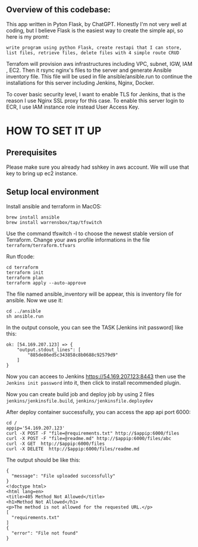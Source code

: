 ## Overview of this codebase:
This app written in Pyton Flask, by ChatGPT. Honestly I'm not very well at coding, but I believe Flask is the easiest way to create the simple api, so here is my promt:
```
write program using python Flask, create restapi that I can store, list files, retrieve files, delete files with 4 simple route CRUD 
```

Terrafom will provision aws infrastructures including VPC, subnet, IGW, IAM , EC2. Then it rsync nginx's files to the server and generate Ansible inventory file. This file will be used in file ansible/ansible.run to continue the installations for this server including Jenkins, Nginx, Docker.

To cover basic security level, I want to enable TLS for Jenkins, that is the reason I use Nginx SSL proxy for this case. To enable this server login to ECR, I use IAM instance role instead User Access Key.


# HOW TO SET IT UP
## Prerequisites
Please make sure you already had sshkey in aws account. We will use that key to bring up ec2 instance.

## Setup local environment
Install ansible and terraform in MacOS:
```
brew install ansible
brew install warrensbox/tap/tfswitch
```
Use the command tfswitch -l to choose the newest stable version of Terraform.
Change your aws profile informations in the file ```terraform/terraform.tfvars```

Run tfcode:
```
cd terraform
terraform init
terraform plan
terraform apply --auto-approve
```
The file named ansible_inventory will be appear, this is inventory file for ansible. Now we use it:
```
cd ../ansible
sh ansible.run
```
In the output console, you can see the TASK [Jenkins init password] like this:
```
ok: [54.169.207.123] => {
    "output.stdout_lines": [
        "885de86ed5c343858c8b0688c92579d9"
    ]
}
```
Now you can accees to Jenkins https://54.169.207.123:8443 then use the ```Jenkins init password``` into it, then click to install recommended plugin.

Now you can create build job and deploy job by using 2 files ```jenkins/jenkinsfile.build```, ```jenkins/jenkinsfile.deploydev```

After deploy container successfully, you can access the app api port 6000:
```
cd /
appip='54.169.207.123'
curl -X POST -F "file=@requirements.txt" http://$appip:6000/files
curl -X POST -F "file=@readme.md" http://$appip:6000/files/abc
curl -X GET  http://$appip:6000/files
curl -X DELETE  http://$appip:6000/files/readme.md
```
The output should be like this:
```
{
  "message": "File uploaded successfully"
}
<!doctype html>
<html lang=en>
<title>405 Method Not Allowed</title>
<h1>Method Not Allowed</h1>
<p>The method is not allowed for the requested URL.</p>
[
  "requirements.txt"
]
{
  "error": "File not found"
}
```

